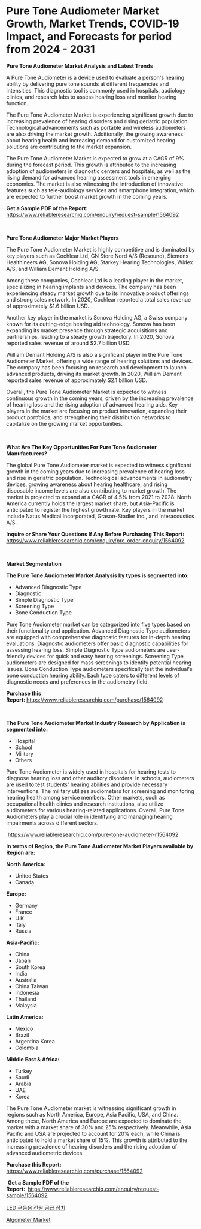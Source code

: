 <p><h1>Pure Tone Audiometer Market Growth, Market Trends, COVID-19 Impact, and Forecasts for period from 2024 - 2031</h1></p><p><strong>Pure Tone Audiometer Market Analysis and Latest Trends</strong></p>
<p><p>A Pure Tone Audiometer is a device used to evaluate a person's hearing ability by delivering pure tone sounds at different frequencies and intensities. This diagnostic tool is commonly used in hospitals, audiology clinics, and research labs to assess hearing loss and monitor hearing function.</p><p>The Pure Tone Audiometer Market is experiencing significant growth due to increasing prevalence of hearing disorders and rising geriatric population. Technological advancements such as portable and wireless audiometers are also driving the market growth. Additionally, the growing awareness about hearing health and increasing demand for customized hearing solutions are contributing to the market expansion.</p><p>The Pure Tone Audiometer Market is expected to grow at a CAGR of 9% during the forecast period. This growth is attributed to the increasing adoption of audiometers in diagnostic centers and hospitals, as well as the rising demand for advanced hearing assessment tools in emerging economies. The market is also witnessing the introduction of innovative features such as tele-audiology services and smartphone integration, which are expected to further boost market growth in the coming years.</p></p>
<p><strong>Get a Sample PDF of the Report:&nbsp;</strong> <a href="https://www.reliableresearchiq.com/enquiry/request-sample/1564092">https://www.reliableresearchiq.com/enquiry/request-sample/1564092</a></p>
<p>&nbsp;</p>
<p><strong>Pure Tone Audiometer Major Market Players</strong></p>
<p><p>The Pure Tone Audiometer Market is highly competitive and is dominated by key players such as Cochlear Ltd, GN Store Nord A/S (Resound), Siemens Healthineers AG, Sonova Holding AG, Starkey Hearing Technologies, Widex A/S, and William Demant Holding A/S.</p><p>Among these companies, Cochlear Ltd is a leading player in the market, specializing in hearing implants and devices. The company has been experiencing steady market growth due to its innovative product offerings and strong sales network. In 2020, Cochlear reported a total sales revenue of approximately $1.6 billion USD.</p><p>Another key player in the market is Sonova Holding AG, a Swiss company known for its cutting-edge hearing aid technology. Sonova has been expanding its market presence through strategic acquisitions and partnerships, leading to a steady growth trajectory. In 2020, Sonova reported sales revenue of around $2.7 billion USD.</p><p>William Demant Holding A/S is also a significant player in the Pure Tone Audiometer Market, offering a wide range of hearing solutions and devices. The company has been focusing on research and development to launch advanced products, driving its market growth. In 2020, William Demant reported sales revenue of approximately $2.1 billion USD.</p><p>Overall, the Pure Tone Audiometer Market is expected to witness continuous growth in the coming years, driven by the increasing prevalence of hearing loss and the rising adoption of advanced hearing aids. Key players in the market are focusing on product innovation, expanding their product portfolios, and strengthening their distribution networks to capitalize on the growing market opportunities.</p></p>
<p>&nbsp;</p>
<p><strong>What Are The Key Opportunities For Pure Tone Audiometer Manufacturers?</strong></p>
<p><p>The global Pure Tone Audiometer market is expected to witness significant growth in the coming years due to increasing prevalence of hearing loss and rise in geriatric population. Technological advancements in audiometry devices, growing awareness about hearing healthcare, and rising disposable income levels are also contributing to market growth. The market is projected to expand at a CAGR of 4.5% from 2021 to 2028. North America currently holds the largest market share, but Asia-Pacific is anticipated to register the highest growth rate. Key players in the market include Natus Medical Incorporated, Grason-Stadler Inc., and Interacoustics A/S.</p></p>
<p><strong>Inquire or Share Your Questions If Any Before Purchasing This Report:</strong> <a href="https://www.reliableresearchiq.com/enquiry/pre-order-enquiry/1564092">https://www.reliableresearchiq.com/enquiry/pre-order-enquiry/1564092</a></p>
<p>&nbsp;</p>
<p><strong>Market Segmentation</strong></p>
<p><strong>The Pure Tone Audiometer Market Analysis by types is segmented into:</strong></p>
<p><ul><li>Advanced Diagnostic Type</li><li>Diagnostic</li><li>Simple Diagnostic Type</li><li>Screening Type</li><li>Bone Conduction Type</li></ul></p>
<p><p>Pure Tone Audiometer market can be categorized into five types based on their functionality and application. Advanced Diagnostic Type audiometers are equipped with comprehensive diagnostic features for in-depth hearing evaluations. Diagnostic audiometers offer basic diagnostic capabilities for assessing hearing loss. Simple Diagnostic Type audiometers are user-friendly devices for quick and easy hearing screenings. Screening Type audiometers are designed for mass screenings to identify potential hearing issues. Bone Conduction Type audiometers specifically test the individual's bone conduction hearing ability. Each type caters to different levels of diagnostic needs and preferences in the audiometry field.</p></p>
<p><strong>Purchase this Report:&nbsp;</strong><a href="https://www.reliableresearchiq.com/purchase/1564092">https://www.reliableresearchiq.com/purchase/1564092</a></p>
<p>&nbsp;</p>
<p><strong>The Pure Tone Audiometer Market Industry Research by Application is segmented into:</strong></p>
<p><ul><li>Hospital</li><li>School</li><li>Military</li><li>Others</li></ul></p>
<p><p>Pure Tone Audiometer is widely used in hospitals for hearing tests to diagnose hearing loss and other auditory disorders. In schools, audiometers are used to test students' hearing abilities and provide necessary interventions. The military utilizes audiometers for screening and monitoring hearing health among service members. Other markets, such as occupational health clinics and research institutions, also utilize audiometers for various hearing-related applications. Overall, Pure Tone Audiometers play a crucial role in identifying and managing hearing impairments across different sectors.</p></p>
<p><a href="https://www.reliableresearchiq.com/pure-tone-audiometer-r1564092">&nbsp;https://www.reliableresearchiq.com/pure-tone-audiometer-r1564092</a></p>
<p><strong>In terms of Region, the Pure Tone Audiometer Market Players available by Region are:</strong></p>
<p>
    <p> <strong> North America: </strong>
        <ul>
            <li>United States</li>
            <li>Canada</li>
        </ul>
        </p> 
    <p> <strong> Europe: </strong>
        <ul>
            <li>Germany</li>
            <li>France</li>
            <li>U.K.</li>
            <li>Italy</li>
            <li>Russia</li>
        </ul>
        </p> 
    <p> <strong> Asia-Pacific: </strong>
        <ul>
            <li>China</li>
            <li>Japan</li>
            <li>South Korea</li>
            <li>India</li>
            <li>Australia</li>
            <li>China Taiwan</li>
            <li>Indonesia</li>
            <li>Thailand</li>
            <li>Malaysia</li>
        </ul>
        </p> 
    <p> <strong> Latin America: </strong>
        <ul>
            <li>Mexico</li>
            <li>Brazil</li>
            <li>Argentina Korea</li>
            <li>Colombia</li>
        </ul>
        </p> 
    <p> <strong> Middle East & Africa: </strong>
        <ul>
            <li>Turkey</li>
            <li>Saudi</li>
            <li>Arabia</li>
            <li>UAE</li>
            <li>Korea</li>
        </ul>
    </p>
    </p>
<p><p>The Pure Tone Audiometer market is witnessing significant growth in regions such as North America, Europe, Asia Pacific, USA, and China. Among these, North America and Europe are expected to dominate the market with a market share of 30% and 25% respectively. Meanwhile, Asia Pacific and USA are projected to account for 20% each, while China is anticipated to hold a market share of 15%. This growth is attributed to the increasing prevalence of hearing disorders and the rising adoption of advanced audiometric devices.</p></p>
<p><strong>Purchase this Report: </strong><a href="https://www.reliableresearchiq.com/purchase/1564092">https://www.reliableresearchiq.com/purchase/1564092</a></p>
<p>&nbsp;<strong>Get a Sample PDF of the Report:&nbsp;&nbsp;</strong><a href="https://www.reliableresearchiq.com/enquiry/request-sample/1564092">https://www.reliableresearchiq.com/enquiry/request-sample/1564092</a></p>
<p><strong></strong></p>
<p><p><a href="https://github.com/vdhdwjyp90142/Market-Research-Report-List-3/blob/main/235694474568.md">LED 구동용 전원 공급 장치</a></p><p><a href="https://github.com/Krdamani25/Market-Research-Report-List-1/blob/main/algometer-market.md">Algometer Market</a></p></p>